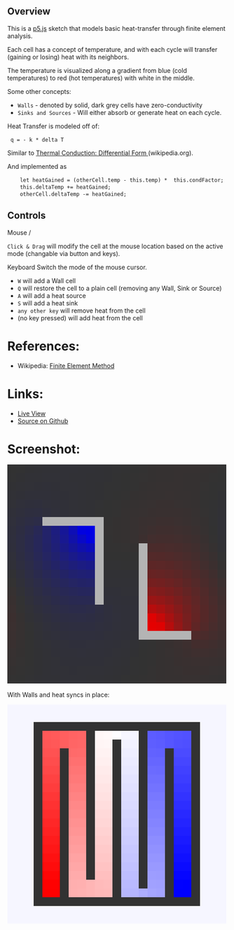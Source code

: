 ## Overview

This is a [p5.js][p5js-home] sketch that models basic heat-transfer through finite element analysis.

Each cell has a concept of temperature, and with each cycle will transfer (gaining or losing) heat with its neighbors.

The temperature is visualized along a gradient from blue (cold temperatures) to red (hot temperatures) with white in the middle.

Some other concepts:

* `Walls` - denoted by solid, dark grey cells have zero-conductivity
* `Sinks and Sources` - Will either absorb or generate heat on each cycle.

Heat Transfer is modeled off of:

```
 q = - k * delta T
```

Similar to [Thermal Conduction: Differential Form ](https://en.wikipedia.org/wiki/Thermal_conduction#Differential_form) (wikipedia.org).

And implemented as
```
    let heatGained = (otherCell.temp - this.temp) *  this.condFactor;
    this.deltaTemp += heatGained;
    otherCell.deltaTemp -= heatGained;
```

## Controls

Mouse / 

`Click & Drag` will modify the cell at the mouse location based on the active mode (changable via button and keys).

Keyboard
Switch the mode of the mouse cursor.

- `W` will add a Wall cell
- `Q` will restore the cell to a plain cell (removing any Wall, Sink or Source)
- `A` will add a heat source
- `S` will add a heat sink
- `any other key` will remove heat from the cell
- (no key pressed) will add heat from the cell

# References:
* Wikipedia: [Finite Element Method](https://en.wikipedia.org/wiki/Finite_element_method)

# Links: 

* [Live View][live-view]
* [Source on Github][source-code]

# Screenshot:

![screenshot][screenshot-01]

With Walls and heat syncs in place:

![screenshot][screenshot-02]

[p5js-home]: http://p5js.org/
[source-code]: https://github.com/brianhonohan/sketchbook/tree/master/p5js/thermal-cells/
[live-view]: https://brianhonohan.com/sketchbook/p5js/thermal-cells/
[screenshot-01]: ./screenshot-01.png
[screenshot-02]: ./screenshot-02.png
